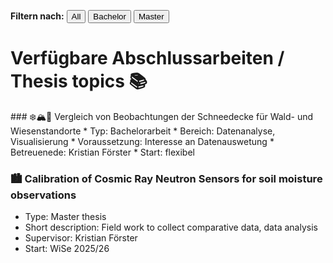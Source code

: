 
<p>
  <strong>Filtern nach:</strong>
  <button onclick="filterThemen('all')">All</button>
  <button onclick="filterThemen('bachelor')">Bachelor</button>
  <button onclick="filterThemen('master')">Master</button>
</p>

<script>
  function filterThemen(art) {
    const themen = document.querySelectorAll('.thema');
    themen.forEach(el => {
      if (art === 'all' || el.classList.contains(art)) {
        el.style.display = 'block';
      } else {
        el.style.display = 'none';
      }
    });
  }
</script>


# Verfügbare Abschlussarbeiten / Thesis topics 📚

<div class="thema bachelor" markdown="1">
### ❄️🏔️🌲 Vergleich von Beobachtungen der Schneedecke für Wald- und Wiesenstandorte
* Typ: Bachelorarbeit
* Bereich: Datenanalyse, Visualisierung
* Voraussetzung: Interesse an Datenauswetung
* Betreuenede: Kristian Förster
* Start: flexibel

</div>


<!---
<div class="thema bachelor" markdown="1">

### 🏙️🌱 Hydrologische Modellierung von Gründachaufbauten mit verschiedenen Dimensionen mit einem physikalisch-basierten hydrologischen Modell
* Bereich: Hydrologische Modellierung, Datenanalyse, Visualisierung
* Voraussetzung: Belegung Hydrological Modeling
* Betreuenede: Kristian Förster
* Start: flexibel

</div>


<div class="thema master" markdown="1">
  
### 🏙️🌱 Hydrological modeling of green roof structures with different dimensions using a physically-based hydrological model
* Scope: Hydrological modeling, data analysis, visualization, [using this dataset](https://zenodo.org/records/15129787)
* Prerequisite: Assignment Hydrological Modeling
* Supervisor: Kristian Förster
* Start: flexible

</div>
-->

<div class="thema master" markdown="1">

### 🏙️ Calibration of Cosmic Ray Neutron Sensors for soil moisture observations
* Type: Master thesis
* Short description: Field work to collect comparative data, data analysis
* Supervisor: Kristian Förster
* Start: WiSe 2025/26

</div>


<!-- Weitere Themen einfach im gleichen Format anhängen -->
